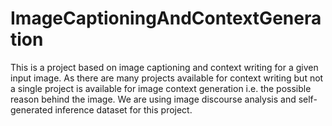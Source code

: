 # ImageCaptioningAndContextGeneration
This is a project based on image captioning and context writing for a given input image. As there are many projects available for context writing but not a single project is available for image context generation i.e. the possible reason behind the image. We are using image discourse analysis and self-generated inference dataset for this project.
